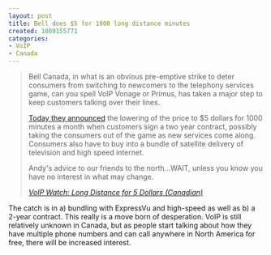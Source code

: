 ```yaml
--- 
layout: post
title: Bell does $5 for 1000 long distance minutes
created: 1089155771
categories: 
- VoIP
- Canada
---
```

<blockquote>
<p>Bell Canada, in what is an obvious pre-emptive strike to deter consumers from switching to newcomers to the telephony services game, can you spell VoIP Vonage or Primus, has taken a major step to keep customers talking over their lines. </p>

<p><a href="http://www.thestar.com/NASApp/cs/ContentServer?pagename=thestar/Layout/Article_Type1&#38;c=Article&#38;cid=1087769408294&#38;call_pageid=968350072197&#38;col=969048863851">Today they announced</a> the lowering of the price to $5 dollars for 1000 minutes a month when customers sign a two year contract, possibly taking the consumers out of the game as new services come along. Consumers also have to buy into a bundle of satellite delivery of television and high speed internet.</p>

<p>Andy's advice to our friends to the north...WAIT, unless you know you have no interest in what may change.<br />
</p>
<cite><a href="http://andyabramson.blogs.com/voipwatch/2004/06/long_distance_f.html">VoIP Watch: Long Distance for 5 Dollars (Canadian)</a></cite>
</blockquote>

<p>The catch is in a) bundling with ExpressVu and high-speed as well as b) a 2-year contract. This really is a move born of desperation. VoIP is still relatively unknown in Canada, but as people start talking about how they have multiple phone numbers and can call anywhere in North America for free, there will be increased interest.</p>
